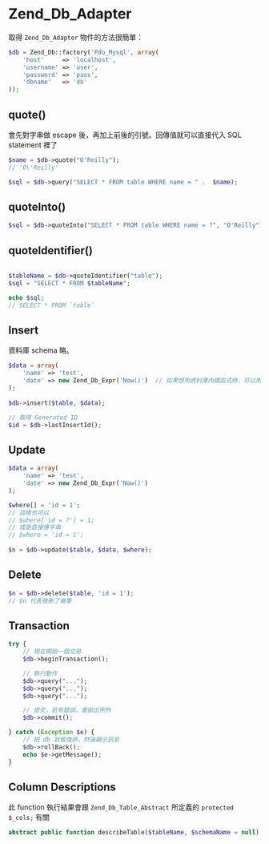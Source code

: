 # Zend_Db_Adapter

取得 `Zend_Db_Adapter` 物件的方法很簡單：

```php
$db = Zend_Db::factory('Pdo_Mysql', array(
    'host'     => 'localhost',
    'username' => 'user',
    'password' => 'pass',
    'dbname'   => 'db'
));
```

## quote()

會先對字串做 escape 後，再加上前後的引號。回傳值就可以直接代入 SQL statement 裡了

```php
$name = $db->quote("O'Reilly");
// 'O\'Reilly'

$sql = $db->query("SELECT * FROM table WHERE name = " .  $name);
```

## quoteInto()

```php
$sql = $db->quoteInto("SELECT * FROM table WHERE name = ?", "O'Reilly");
```

## quoteIdentifier()

```php

$tableName = $db->quoteIdentifier("table");
$sql = "SELECT * FROM $tableName";

echo $sql;
// SELECT * FROM `table`
```

## Insert

資料庫 schema 略。

```php
$data = array(
    'name' => 'test',
    'date' => new Zend_Db_Expr('Now()')  // 如果想用資料庫內建函式時，可以用 Zend_Db_Expr 類別
);
    	
$db->insert($table, $data);

// 取得 Generated ID
$id = $db->lastInsertId();
```

## Update

```php
$data = array(
    'name' => 'test',
    'date' => new Zend_Db_Expr('Now()')
);

$where[] = 'id = 1';
// 這樣也可以
// $where['id = ?'] = 1;
// 或是直接傳字串
// $where = 'id = 1';
 
$n = $db->update($table, $data, $where);
```

## Delete

```php
$n = $db->delete($table, 'id = 1');
// $n 代表被刪了幾筆
```

## Transaction

```php
try {
    // 現在開始一個交易
    $db->beginTransaction();

    // 執行動作
    $db->query("...");
    $db->query("...");
    $db->query("...");

    // 提交，若有錯誤，會拋出例外
    $db->commit();

} catch (Exception $e) {
    // 把 db 狀態復原，然後顯示訊息
    $db->rollBack();
    echo $e->getMessage();
}
```

## Column Descriptions

此 function 執行結果會跟 `Zend_Db_Table_Abstract` 所定義的 `protected $_cols;` 有關

```php
abstract public function describeTable($tableName, $schemaName = null);
```